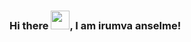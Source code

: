 ### Hi there <img src="https://raw.githubusercontent.com/MartinHeinz/MartinHeinz/master/wave.gif" width="30px">, I am irumva anselme!
